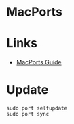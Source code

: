 # MacPorts

# Links

* [MacPorts Guide](https://guide.macports.org/#installing.xcode)

# Update

```
sudo port selfupdate
sudo port sync
```
